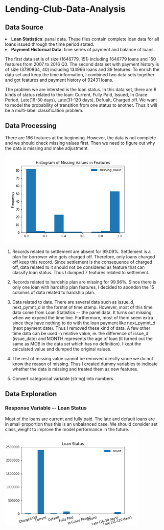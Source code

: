 # Lending-Club-Data-Analysis
## Data Source
<li> <strong>Loan Statistics</strong>: panal data. These files contain complete loan data for all loans issued through the time period stated. </li>
<li><strong>Payment Historical Data</strong>: time series of payment and balance of loans.</li> 

The first data set is of size (1646779, 151) including 1646779  loans and 150 features from 2007 to 2016 Q3. The second data set with payment history is of size (3790864, 40) including 134966 loans and 39 features. To enrich the data set and keep the time information, I combined two data sets together and got features and payment history of 92431 loans. 

The problem we are intersted is the loan status. In this data set, there are 8 kinds of status related to the loan: Current, Fully Paid, Issued, In Grace Period, Late(16-30 days), Late(31-120 days), Defualt, Charged off. We want to model the probability of transition from one status to another. Thus it will be a multi-label classification problem. 

## Data Processing
There are 166 features at the beginning. However, the data is not complete and we should check missing values first. Then we need to figure out why the data is missing and make adjustment.

![alt text](https://github.com/tongkewu/Lending-Club-Data-Analysis/blob/master/image/missing_value_dist.png 'missing_value')

1. Records related to settlement are absent for 99.09%. Settlement is a plan for borrower who gets charged off. Therefore, only loans charged off keep this record. Since settlement is the consequence of charged off, data related to it should not be considered as feature that can classify loan status. Thus I dumped 7 features related to settlement.

2. Records related to hardship plan are missing for 99.96%. Since there is only one loan with hardship plan features, I decided to abondon the 15 colomns of data related to hardship plan.

3. Data related to date. There are several data such as issue_d, next_pymnt_d in the format of time stamp. However, most of this time data come from Loan Statistics -- the panel data. It turns out missing when we expend the time line. Furthermore, most of them seem extra since they have nothing to do with the loan payment like next_pymnt_d (next payment date). Thus I removed these kind of data. A few other time data can be used in relative value, ie. the difference of issue_d (issue_date) and MONTH represents the age of loan (it turned out the same as MOB in the data set which has no definition). I kept the calculated value and dumped the original values. 

4. The rest of missing value cannot be removed directly since we do not know the reason of missing. Thus I created dummy variables to indicate whether the data is missing and treated them as new features.

5. Convert categorical variable (string) into numbers.

## Data Exploration
### Response Variable -- Loan Status
Most of the loans are current and fully paid. The late and default loans are in small proportion thus this is an unbalanced case. We should consider set class_weight to improve the model performance in the future.

![alt text](https://github.com/tongkewu/Lending-Club-Data-Analysis/blob/master/image/loan_status_dist.png "Loan Status")
